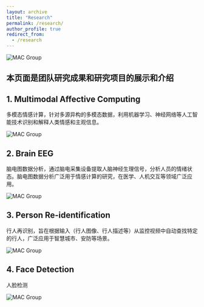 ```yaml
---
layout: archive
title: "Research"
permalink: /research/
author_profile: true
redirect_from:
  - /research
---
```


![MAC Group](https://itachjw.github.io/images/overview.png "Mutimodal Affective Computing")
## 本页面是团队研究成果和研究项目的展示和介绍

## 1. Multimodal Affective Computing

多模态情感计算，针对多源异构的多模态数据，利用机器学习、神经网络等人工智能技术识别和解释人类情感和主观信息。

![MAC Group](https://itachjw.github.io/images/affect.png "Affects")


## 2. Brain EEG

脑电图数据分析，通过脑电采集设备提取人脑神经生理信号，分析人员的情绪状态。脑电图数据分析广泛用于情感计算的研究，在医学、人机交互等领域广泛应用。

![MAC Group](https://itachjw.github.io/images/eeg.png "EEG")

## 3. Person Re-identification

行人再识别，旨在根据输入（行人图像、行人描述等）从监控视频中自动查找特定的行人，广泛应用于智慧城市、安防等场景。

![MAC Group](https://itachjw.github.io/images/person.png "Person")

## 4. Face Detection

人脸检测

![MAC Group](https://itachjw.github.io/images/face.jpg "Face")
